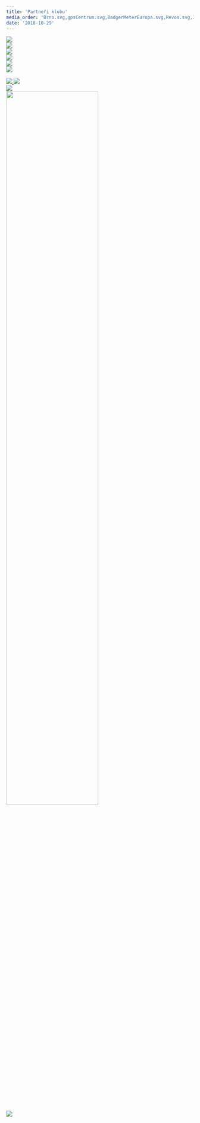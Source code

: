 ```yaml
---
title: 'Partneři klubu'
media_order: 'Brno.svg,gpsCentrum.svg,BadgerMeterEuropa.svg,Revos.svg,JMK.svg,sanasport.svg,nsm.svg,mcae.svg,cad.png,tredos.jpg,kotlarska.png'
date: '2018-10-29'
---
```


<div class="row">
    <div class="col-md-6">
        <a href="https://www.brno.cz/uvodni-strana/" target="_blank">
        <img class="sponsors--img" src="{{page.relativePagePath()}}/Brno.svg">
        </a>
    </div>
    <div class="col-md-6">
        <a href="https://www.kr-jihomoravsky.cz/" target="_blank">
        <img class="sponsors--img" src="{{page.relativePagePath()}}/JMK.svg">
        </a>
    </div>
    <div class="col-md-4">
        <a href="http://www.revos.cz/" target="_blank">
        <img class="sponsors--img" src="{{page.relativePagePath()}}/Revos.svg">
        </a>
    </div>
    <div class="col-md-4">
        <a href="http://www.badgermeter.de/cs/" target="_blank">
        <img class="sponsors--img" src="{{page.relativePagePath()}}/BadgerMeterEuropa.svg">
        </a>
    </div>
    <div class="col-md-4">
        <a href="https://www.gpscentrum.cz/" target="_blank">
        <img class="sponsors--img" src="{{page.relativePagePath()}}/gpsCentrum.svg">
        </a>
    </div>
    <div class="col-md-6">
        <a href="https://www.nsm.cz/home/" target="_blank">
        <img class="sponsors--img" src="{{page.relativePagePath()}}/nsm.svg">
        </a>
    </div>
    <div class="col-md-6">
        <a href="https://www.sanasport.cz/" target="_blank">
        <img class="sponsors--img" src="{{page.relativePagePath()}}/sanasport.svg">
        </a>
        <a href="https://www.mcae.cz/cs/uvod/" target="_blank">
        <img class="sponsors--img" src="{{page.relativePagePath()}}/mcae.svg" style="padding-top: 3%;">
        </a>
    </div>
    <div class="col-md-4">
        <a href="https://www.cadblansko.cz/cze/" target="_blank">
        <img class="sponsors--img" src="{{page.relativePagePath()}}/cad.png">
        </a>
    </div>
    <div class="col-md-4">
        <a href="http://www.kotlarska.cz/" target="_blank">
        <img class="sponsors--img" src="{{page.relativePagePath()}}/kotlarska.png" style="height: 70%;">
        </a>
    </div>
    <div class="col-md-4">
        <a href="https://www.tredos.cz/" target="_blank">
        <img class="sponsors--img" src="{{page.relativePagePath()}}/tredos.jpg">
        </a>
    </div>
</div>